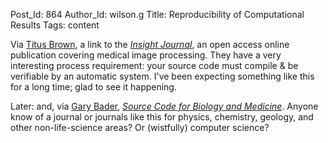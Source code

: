 Post_Id: 864
Author_Id: wilson.g
Title: Reproducibility of Computational Results
Tags: content

<p>Via <a href="http://ivory.idyll.org/blog/">Titus Brown</a>, a link to the <em><a href="http://www.insight-journal.org">Insight Journal</a></em>, an open access online publication covering medical image processing. They have a very interesting process requirement: your source code must compile &amp; be verifiable by an automatic system.  I've been expecting something like this for a long time; glad to see it happening.</p>
<p>Later: and, via <a href="http://baderlab.org/">Gary Bader</a>, <em><a href="http://www.scfbm.org/">Source Code for Biology and Medicine</a></em>.  Anyone know of a journal or journals like this for physics, chemistry, geology, and other non-life-science areas?  Or (wistfully) computer science?</p>
